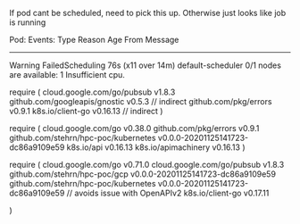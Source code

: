 
If pod cant be scheduled, need to pick this up.
Otherwise just looks like job is running

Pod:
Events:
  Type     Reason            Age                 From               Message
  ----     ------            ----                ----               -------
  Warning  FailedScheduling  76s (x11 over 14m)  default-scheduler  0/1 nodes are available: 1 Insufficient cpu.





require (
	cloud.google.com/go/pubsub v1.8.3
	github.com/googleapis/gnostic v0.5.3 // indirect
	github.com/pkg/errors v0.9.1
	k8s.io/client-go v0.16.13 // indirect
)


require (
	cloud.google.com/go v0.38.0
	github.com/pkg/errors v0.9.1
	github.com/stehrn/hpc-poc/kubernetes v0.0.0-20201125141723-dc86a9109e59
	k8s.io/api v0.16.13
	k8s.io/apimachinery v0.16.13
)


require (
	cloud.google.com/go v0.71.0
	cloud.google.com/go/pubsub v1.8.3
	github.com/stehrn/hpc-poc/gcp v0.0.0-20201125141723-dc86a9109e59
	github.com/stehrn/hpc-poc/kubernetes v0.0.0-20201125141723-dc86a9109e59
	// avoids issue with OpenAPIv2
    k8s.io/client-go v0.17.11

)